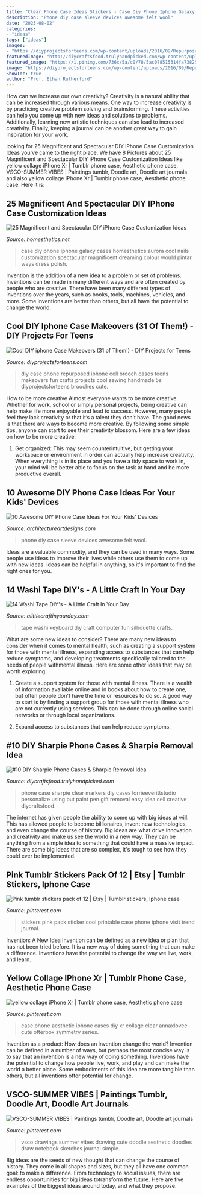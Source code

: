 ```yaml
---
title: "Clear Phone Case Ideas Stickers - Case Diy Phone Iphone Galaxy Cases Homesthetics Aurora Cool Nails Customization Spectacular Magnificent Dreaming Colour Would Pintar Ways Dress Polish"
description: "Phone diy case sleeve devices awesome felt wool"
date: "2023-08-02"
categories:
- "ideas"
tags: ["ideas"]
images:
- "https://diyprojectsforteens.com/wp-content/uploads/2016/09/Repurposed-Brooch-DIY-Cell-Phone-Case.jpg"
featuredImage: "http://diycraftsfood.trulyhandpicked.com/wp-content/uploads/2017/04/Clear-phone-case-.jpg"
featured_image: "https://i.pinimg.com/736x/5a/c0/78/5ac078515314fa73825b6d92b9cb6e41.jpg"
image: "https://diyprojectsforteens.com/wp-content/uploads/2016/09/Repurposed-Brooch-DIY-Cell-Phone-Case.jpg"
ShowToc: true
author: "Prof. Ethan Rutherford"
---
```



How can we increase our own creativity?
Creativity is a natural ability that can be increased through various means. One way to increase creativity is by practicing creative problem solving and brainstorming. These activities can help you come up with new ideas and solutions to problems. Additionally, learning new artistic techniques can also lead to increased creativity. Finally, keeping a journal can be another great way to gain inspiration for your work.

	

		
looking for 25 Magnificent and Spectacular DIY iPhone Case Customization Ideas you've came to the right place. We have 8 Pictures about 25 Magnificent and Spectacular DIY iPhone Case Customization Ideas like yellow collage iPhone Xr | Tumblr phone case, Aesthetic phone case, VSCO-SUMMER VIBES | Paintings tumblr, Doodle art, Doodle art journals and also yellow collage iPhone Xr | Tumblr phone case, Aesthetic phone case. Here it is:
		
    
## 25 Magnificent And Spectacular DIY IPhone Case Customization Ideas

<img loading=lazy src="http://cdn.homesthetics.net/wp-content/uploads/2014/12/25-DIY-Ways-To-Dress-Up-Your-iPhone-Case-homesthetics-5.jpg" onerror="this.onerror=null;this.src='https://tse1.mm.bing.net/th?id=OIP.racOwsA4QUTb3WZ9dFxh3gHaRo&amp;pid=15.1';" alt="25 Magnificent and Spectacular DIY iPhone Case Customization Ideas">

_Source: homesthetics.net_

>case diy phone iphone galaxy cases homesthetics aurora cool nails customization spectacular magnificent dreaming colour would pintar ways dress polish. 

	

Invention is the addition of a new idea to a problem or set of problems. Inventions can be made in many different ways and are often created by people who are creative. There have been many different types of inventions over the years, such as books, tools, machines, vehicles, and more. Some inventions are better than others, but all have the potential to change the world.

    
## Cool DIY Iphone Case Makeovers (31 Of Them!) - DIY Projects For Teens

<img loading=lazy src="https://diyprojectsforteens.com/wp-content/uploads/2016/09/Repurposed-Brooch-DIY-Cell-Phone-Case.jpg" onerror="this.onerror=null;this.src='https://tse1.mm.bing.net/th?id=OIP.mKkuFRJqy98-1GRJVyvDRgHaLI&amp;pid=15.1';" alt="Cool DIY iphone Case Makeovers (31 of Them!) - DIY Projects for Teens">

_Source: diyprojectsforteens.com_

>diy case phone repurposed iphone cell brooch cases teens makeovers fun crafts projects cool sewing handmade 5s diyprojectsforteens brooches cute. 

	

How to be more creative
Almost everyone wants to be more creative. Whether for work, school or simply personal projects, being creative can help make life more enjoyable and lead to success. However, many people feel they lack creativity or that it’s a talent they don’t have. The good news is that there are ways to become more creative. By following some simple tips, anyone can start to see their creativity blossom.
Here are a few ideas on how to be more creative:

1) Get organized: This may seem counterintuitive, but getting your workspace or environment in order can actually help increase creativity. When everything is in its place and you have a tidy space to work in, your mind will be better able to focus on the task at hand and be more productive overall.

    
## 10 Awesome DIY Phone Case Ideas For Your Kids&#039; Devices

<img loading=lazy src="http://www.architectureartdesigns.com/wp-content/uploads/2018/10/10-Awesome-DIY-Phone-Case-Ideas-For-Your-Kids-Devices-10.jpg" onerror="this.onerror=null;this.src='https://tse2.mm.bing.net/th?id=OIP.iVQL1rK2UDj_UD284-tMAwHaFS&amp;pid=15.1';" alt="10 Awesome DIY Phone Case Ideas For Your Kids&#039; Devices">

_Source: architectureartdesigns.com_

>phone diy case sleeve devices awesome felt wool. 

	

Ideas are a valuable commodity, and they can be used in many ways. Some people use ideas to improve their lives while others use them to come up with new ideas. Ideas can be helpful in anything, so it's important to find the right ones for you.

    
## 14 Washi Tape DIY&#039;s - A Little Craft In Your Day

<img loading=lazy src="http://craftteen.com/wp-content/uploads/2015/02/1-16-12washi-tape-keyboard.jpg" onerror="this.onerror=null;this.src='https://tse1.mm.bing.net/th?id=OIP.zBdvgP5jbJe58Ez3SSU22AHaE8&amp;pid=15.1';" alt="14 Washi Tape DIY&#039;s - A Little Craft In Your Day">

_Source: alittlecraftinyourday.com_

>tape washi keyboard diy craft computer fun silhouette crafts. 

	

What are some new ideas to consider?
There are many new ideas to consider when it comes to mental health, such as creating a support system for those with mental illness, expanding access to substances that can help reduce symptoms, and developing treatments specifically tailored to the needs of people withmental illness. Here are some other ideas that may be worth exploring:
1. Create a support system for those with mental illness. There is a wealth of information available online and in books about how to create one, but often people don't have the time or resources to do so. A good way to start is by finding a support group for those with mental illness who are not currently using services. This can be done through online social networks or through local organizations.

2. Expand access to substances that can help reduce symptoms.

    
## #10 DIY Sharpie Phone Cases &amp; Sharpie Removal Idea

<img loading=lazy src="http://diycraftsfood.trulyhandpicked.com/wp-content/uploads/2017/04/Clear-phone-case-.jpg" onerror="this.onerror=null;this.src='https://tse3.mm.bing.net/th?id=OIP.jBzo4xG4mCDtXaDqVDzgmAHaHa&amp;pid=15.1';" alt="#10 DIY Sharpie Phone Cases &amp; Sharpie Removal Idea">

_Source: diycraftsfood.trulyhandpicked.com_

>phone case sharpie clear markers diy cases lorrieeverittstudio personalize using put paint pen gift removal easy idea cell creative diycraftsfood. 

	

The internet has given people the ability to come up with big ideas at will. This has allowed people to become billionaires, invent new technologies, and even change the course of history. Big ideas are what drive innovation and creativity and make us see the world in a new way. They can be anything from a simple idea to something that could have a massive impact. There are some big ideas that are so complex, it's tough to see how they could ever be implemented.

    
## Pink Tumblr Stickers Pack Of 12 | Etsy | Tumblr Stickers, Iphone Case

<img loading=lazy src="https://i.pinimg.com/736x/f7/95/a5/f795a560afce7d6c624d9a30d4b550b7.jpg" onerror="this.onerror=null;this.src='https://tse4.mm.bing.net/th?id=OIP._sWp2AB5yDkmzBDD1qfpsQHaJ4&amp;pid=15.1';" alt="Pink tumblr stickers pack of 12 | Etsy | Tumblr stickers, Iphone case">

_Source: pinterest.com_

>stickers pink pack sticker cool printable case phone iphone visit trend journal. 

	

Invention: A New Idea
Invention can be defined as a new idea or plan that has not been tried before. It is a new way of doing something that can make a difference. Inventions have the potential to change the way we live, work, and learn.

    
## Yellow Collage IPhone Xr | Tumblr Phone Case, Aesthetic Phone Case

<img loading=lazy src="https://i.pinimg.com/originals/16/bd/45/16bd45f2c717c1c720cd326a3c7b5457.jpg" onerror="this.onerror=null;this.src='https://tse1.mm.bing.net/th?id=OIP.cC6RcmzSe0dck89zG6JwbwHaJ3&amp;pid=15.1';" alt="yellow collage iPhone Xr | Tumblr phone case, Aesthetic phone case">

_Source: pinterest.com_

>case phone aesthetic iphone cases diy xr collage clear annaxlovee cute otterbox symmetry series. 

	

Invention as a product: How does an invention change the world?
Invention can be defined in a number of ways, but perhaps the most concise way is to say that an invention is a new way of doing something. Inventions have the potential to change how people live, work, and play and can make the world a better place. Some embodiments of this idea are more tangible than others, but all inventions offer potential for change.

    
## VSCO-SUMMER VIBES | Paintings Tumblr, Doodle Art, Doodle Art Journals

<img loading=lazy src="https://i.pinimg.com/736x/5a/c0/78/5ac078515314fa73825b6d92b9cb6e41.jpg" onerror="this.onerror=null;this.src='https://tse4.mm.bing.net/th?id=OIP.QmvjxLbCu3Tzrf0plbmTfQAAAA&amp;pid=15.1';" alt="VSCO-SUMMER VIBES | Paintings tumblr, Doodle art, Doodle art journals">

_Source: pinterest.com_

>vsco drawings summer vibes drawing cute doodle aesthetic doodles draw notebook sketches journal simple. 

	

Big ideas are the seeds of new thought that can change the course of history. They come in all shapes and sizes, but they all have one common goal: to make a difference. From technology to social issues, there are endless opportunities for big ideas totransform the future. Here are five examples of the biggest ideas around today, and what they propose.

